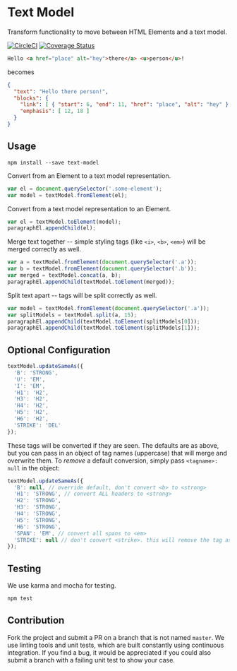 Text Model
=========================

Transform functionality to move between HTML Elements and a text model.

[![CircleCI](https://circleci.com/gh/nymag/text-model.svg?style=svg)](https://circleci.com/gh/nymag/text-model) [![Coverage Status](https://coveralls.io/repos/nymag/text-model/badge.svg?branch=master&service=github)](https://coveralls.io/github/nymag/text-model?branch=master)

```html
Hello <a href="place" alt="hey">there</a> <u>person</u>!
```
becomes
```json
{
  "text": "Hello there person!",
  "blocks": {
    "link": [ { "start": 6, "end": 11, "href": "place", "alt": "hey" } ],
    "emphasis": [ 12, 18 ]
  }
}
```

## Usage

```
npm install --save text-model
```

Convert from an Element to a text model representation.

```js
var el = document.querySelector('.some-element');
var model = textModel.fromElement(el);
```

Convert from a text model representation to an Element.

```js
var el = textModel.toElement(model);
paragraphEl.appendChild(el);
```

Merge text together -- simple styling tags (like `<i>`, `<b>`, `<em>`) will be
merged correctly as well.

```js
var a = textModel.fromElement(document.querySelector('.a'));
var b = textModel.fromElement(document.querySelector('.b'));
var merged = textModel.concat(a, b);
paragraphEl.appendChild(textModel.toElement(merged));
```

Split text apart -- tags will be split correctly as well.

```js
var model = textModel.fromElement(document.querySelector('.a'));
var splitModels = textModel.split(a, 15);
paragraphEl.appendChild(textModel.toElement(splitModels[0]));
paragraphEl.appendChild(textModel.toElement(splitModels[1]));
```

## Optional Configuration

```js
textModel.updateSameAs({
  'B': 'STRONG',
  'U': 'EM',
  'I': 'EM',
  'H1': 'H2',
  'H3': 'H2',
  'H4': 'H2',
  'H5': 'H2',
  'H6': 'H2',
  'STRIKE': 'DEL'
});
```

These tags will be converted if they are seen. The defaults are as above, but you can pass in an object of tag names (uppercase) that will merge and overwrite them. To _remove_ a default conversion, simply pass `<tagname>: null` in the object:

```js
textModel.updateSameAs({
  'B': null, // override default, don't convert <b> to <strong>
  'H1': 'STRONG', // convert ALL headers to <strong>
  'H2': 'STRONG',
  'H3': 'STRONG',
  'H4': 'STRONG',
  'H5': 'STRONG',
  'H6': 'STRONG',
  'SPAN': 'EM', // convert all spans to <em>
  'STRIKE': null // don't convert <strike>. this will remove the tag as <strike> is deprecated in html (and thus removed by text-model)
});
```

## Testing

We use karma and mocha for testing.

```bash
npm test
```

## Contribution

Fork the project and submit a PR on a branch that is not named `master`.  We use linting tools and unit tests, which are built constantly using continuous integration.  If you find a bug, it would be appreciated if you could also submit a branch with a failing unit test to show your case.
